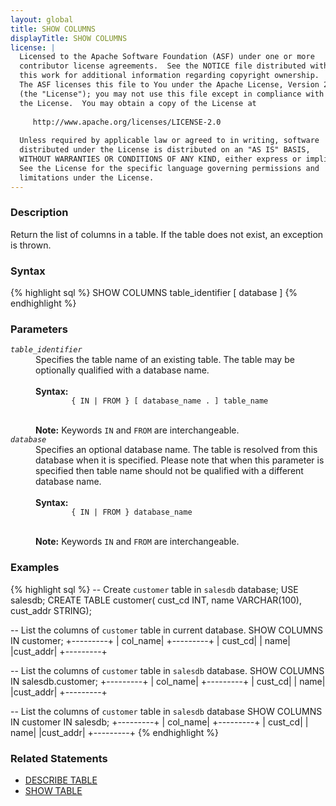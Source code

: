 ```yaml
---
layout: global
title: SHOW COLUMNS
displayTitle: SHOW COLUMNS
license: |
  Licensed to the Apache Software Foundation (ASF) under one or more
  contributor license agreements.  See the NOTICE file distributed with
  this work for additional information regarding copyright ownership.
  The ASF licenses this file to You under the Apache License, Version 2.0
  (the "License"); you may not use this file except in compliance with
  the License.  You may obtain a copy of the License at
 
     http://www.apache.org/licenses/LICENSE-2.0
 
  Unless required by applicable law or agreed to in writing, software
  distributed under the License is distributed on an "AS IS" BASIS,
  WITHOUT WARRANTIES OR CONDITIONS OF ANY KIND, either express or implied.
  See the License for the specific language governing permissions and
  limitations under the License.
---
```


### Description

Return the list of columns in a table. If the table does not exist, an exception is thrown.

### Syntax

{% highlight sql %}
SHOW COLUMNS table_identifier [ database ]
{% endhighlight %}

### Parameters

<dl>
  <dt><code><em>table_identifier</em></code></dt>
  <dd>
    Specifies the table name of an existing table. The table may be optionally qualified
    with a database name.<br><br>
    <b>Syntax:</b>
      <code>
        { IN | FROM } [ database_name . ] table_name
      </code><br><br>
    <b>Note:</b>
    Keywords <code>IN</code> and <code>FROM</code> are interchangeable.
  </dd>
  <dt><code><em>database</em></code></dt>
  <dd>
    Specifies an optional database name. The table is resolved from this database when it
    is specified. Please note that when this parameter is specified then table
    name should not be qualified with a different database name. <br><br>
    <b>Syntax:</b>
      <code>
        { IN | FROM } database_name
      </code><br><br>
    <b>Note:</b>
    Keywords <code>IN</code> and <code>FROM</code> are interchangeable.
  </dd>
</dl>

### Examples

{% highlight sql %}
-- Create `customer` table in `salesdb` database;
USE salesdb;
CREATE TABLE customer(
    cust_cd INT,
    name VARCHAR(100),
    cust_addr STRING);

-- List the columns of `customer` table in current database.
SHOW COLUMNS IN customer;
+---------+
| col_name|
+---------+
|  cust_cd|
|     name|
|cust_addr|
+---------+

-- List the columns of `customer` table in `salesdb` database.
SHOW COLUMNS IN salesdb.customer;
+---------+
| col_name|
+---------+
|  cust_cd|
|     name|
|cust_addr|
+---------+

-- List the columns of `customer` table in `salesdb` database
SHOW COLUMNS IN customer IN salesdb;
+---------+
| col_name|
+---------+
|  cust_cd|
|     name|
|cust_addr|
+---------+
{% endhighlight %}

### Related Statements

 * [DESCRIBE TABLE](sql-ref-syntax-aux-describe-table.html)
 * [SHOW TABLE](sql-ref-syntax-aux-show-table.html)
